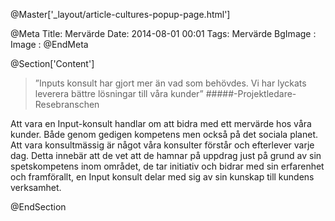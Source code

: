 @Master['_layout/article-cultures-popup-page.html'] 

@Meta
Title: Mervärde
Date: 2014-08-01 00:01
Tags: Mervärde
BgImage : 
Image : 
@EndMeta

@Section['Content']

>”Inputs konsult har gjort mer än vad som behövdes. Vi har lyckats leverera bättre lösningar till våra kunder”
#####-Projektledare- Resebranschen

Att vara en Input-konsult handlar om att bidra med ett mervärde hos våra kunder. Både genom gedigen kompetens men också på det sociala planet. Att vara konsultmässig är något våra konsulter förstår och efterlever varje dag. Detta innebär att de vet att de hamnar på uppdrag just på grund av sin spetskompetens inom området, de tar initiativ och bidrar med sin erfarenhet och framförallt, en Input konsult delar med sig av sin kunskap till kundens verksamhet.

@EndSection 
